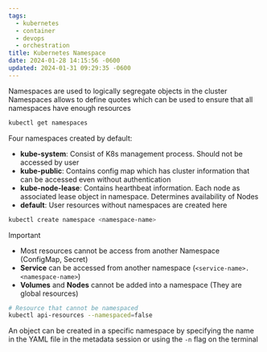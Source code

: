 ```yaml
---
tags:
  - kubernetes
  - container
  - devops
  - orchestration
title: Kubernetes Namespace
date: 2024-01-28 14:15:56 -0600
updated: 2024-01-31 09:29:35 -0600
---
```


Namespaces are used to logically segregate objects in the cluster  
Namespaces allows to define quotes which can be used to ensure that all namespaces have enough resources

````bash
kubectl get namespaces
````

Four namespaces created by default:
* **kube-system**: Consist of K8s management process. Should not be accessed by user
* **kube-public**: Contains config map which has cluster information that can be accessed even without authentication
* **kube-node-lease**: Contains hearthbeat information. Each node as associated lease object in namespace. Determines availability of Nodes
* **default**: User resources without namespaces are created here

````bash
kubectl create namespace <namespace-name>
````

 > [!important]
 > * Most resources cannot be access from another Namespace (ConfigMap, Secret)
 > * **Service** can be accessed from another namespace (`<service-name>.<namespace-name>`)
 > * **Volumes** and **Nodes** cannot be added into a namespace (They are global resources)

````bash
# Resource that cannot be namespaced
kubectl api-resources --namespaced=false
````

An object can be created in a specific namespace by specifying the name in the YAML file in the metadata session or using the `-n` flag on the terminal
